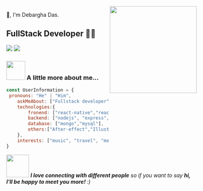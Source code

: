 <img align='right' src="https://media.giphy.com/media/M9gbBd9nbDrOTu1Mqx/giphy.gif" width="230">

🙏, I'm Debargha Das.  
## FullStack Developer 👨‍💻

[![](https://img.shields.io/badge/Facebook-DebarghaDas-blue)](https://www.facebook.com/debargha.das.official/)
[![](https://img.shields.io/badge/Gmail-zirosyntax%40gmail.com-red)](mailto:zirosyntax@gmail.com)


### <img src="https://media.giphy.com/media/VgCDAzcKvsR6OM0uWg/giphy.gif" width="50"> A little more about me...  


```javascript
const UserInformation = {
 pronouns: "He" | "Him",
    askMeAbout: ["Fullstack developer"],
    technologies:{
        fronend: ["react-native","reactjs","nextjs"],
        backend: ["nodejs", "express","socketIO"],
        database: ["mongo","mysql"],
        others:["After-effect","Illustraion","C Lang","Python"]
    },
    interests: ["music", "travel", "movie"]
}
```

<img src="https://media.giphy.com/media/LnQjpWaON8nhr21vNW/giphy.gif" width="60"> <em><b>I love connecting with different people</b> so if you want to say <b>hi, I'll be happy to meet you more!</b> :)</em>
